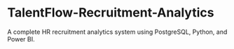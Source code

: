 # TalentFlow-Recruitment-Analytics
A complete HR recruitment analytics system using PostgreSQL, Python, and Power BI.
